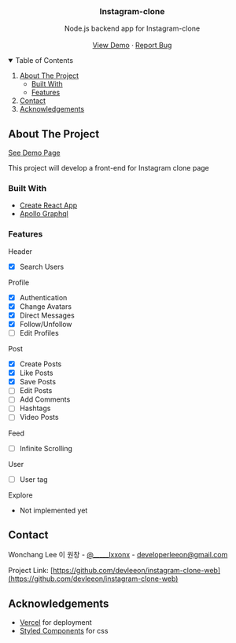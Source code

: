 <!-- PROJECT LOGO -->
<br />
<p align="center">
  <h3 align="center">Instagram-clone</h3>

  <p align="center">
    Node.js backend app for Instagram-clone
    <br />
    <br />
    <a href="https://instagram-clone-web-rixygvfnf-devleeon.vercel.app/#/">View Demo</a>
    ·
    <a href="https://github.com/devleeon/instagram-clone-web/issues">Report Bug</a>
  </p>
</p>

<!-- TABLE OF CONTENTS -->
<details open="open">
  <summary>Table of Contents</summary>
  <ol>
    <li>
      <a href="#about-the-project">About The Project</a>
      <ul>
        <li><a href="#built-with">Built With</a></li>
        <li><a href="#features">Features</a></li>
      </ul>
    </li>
    <li><a href="#contact">Contact</a></li>
    <li><a href="#acknowledgements">Acknowledgements</a></li>
  </ol>
</details>

<!-- ABOUT THE PROJECT -->

## About The Project

[See Demo Page](https://instagram-clone-web-rixygvfnf-devleeon.vercel.app/#/)

This project will develop a front-end for Instagram clone page

### Built With

- [Create React App](https://create-react-app.dev/)
- [Apollo Graphql](https://www.apollographql.com/)

### Features

Header

- [x] Search Users

Profile

- [x] Authentication
- [x] Change Avatars
- [x] Direct Messages
- [x] Follow/Unfollow
- [ ] Edit Profiles

Post

- [x] Create Posts
- [x] Like Posts
- [x] Save Posts
- [ ] Edit Posts
- [ ] Add Comments
- [ ] Hashtags
- [ ] Video Posts

Feed

- [ ] Infinite Scrolling

User

- [ ] User tag

Explore

- Not implemented yet

<!-- CONTACT -->

## Contact

Wonchang Lee 이 원창 - [@\_\_\_\_\_lxxonx](https://www.instagram.com/_____lxxonx/) - developerleeon@gmail.com

Project Link: [https://github.com/devleeon/instagram-clone-web](https://github.com/devleeon/instagram-clone-web)

<!-- ACKNOWLEDGEMENTS -->

## Acknowledgements

- [Vercel](https://vercel.com/) for deployment
- [Styled Components](https://styled-components.com/) for css
